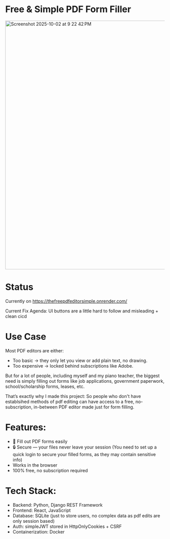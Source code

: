 # Free & Simple PDF Form Filler

<img width="927" height="787" alt="Screenshot 2025-10-02 at 9 22 42 PM" src="https://github.com/user-attachments/assets/7d9a6217-b6da-4a8b-8e34-07d2624b3e7e" />

# Status
Currently on https://thefreepdfeditorsimple.onrender.com/

Current Fix Agenda: UI buttons are a little hard to follow and misleading + clean cicd

# Use Case

  Most PDF editors are either:

   - Too basic → they only let you view or add plain text, no drawing.
   - Too expensive → locked behind subscriptions like Adobe.

  But for a lot of people, including myself and my piano teacher, the biggest need is simply filling out forms 
  like job applications, government paperwork, school/scholarship forms, leases, etc.

  That’s exactly why I made this project:
  So people who don't have establsihed methods of pdf editing
  can have access to a free, no-subscription, in-between PDF editor made just for form filling.

# Features:

  - 📝 Fill out PDF forms easily
  - 🔒 Secure — your files never leave your session
    (You need to set up a quick login to secure your filled forms, as they may contain sensitive info)
  - Works in the browser 
  - 100% free, no subscription required


# Tech Stack:
- Backend: Python, Django REST Framework
- Frontend: React, JavaScript
- Database: SQLite (just to store users, no complex data as pdf edits are only session based)
- Auth: simpleJWT stored in HttpOnlyCookies + CSRF 
- Containerization: Docker

  
